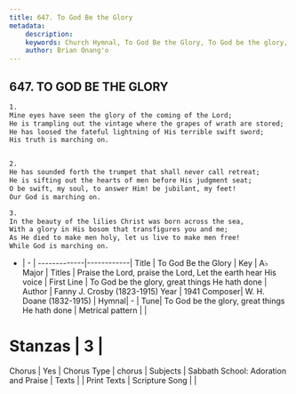 ```yaml
---
title: 647. To God Be the Glory
metadata:
    description: 
    keywords: Church Hymnal, To God Be the Glory, To God be the glory, great things He hath done, Praise the Lord, praise the Lord, Let the earth hear His voice
    author: Brian Onang'o
---
```



## 647. TO GOD BE THE GLORY

```txt
1.
Mine eyes have seen the glory of the coming of the Lord;
He is trampling out the vintage where the grapes of wrath are stored;
He has loosed the fateful lightning of His terrible swift sword;
His truth is marching on.


2.
He has sounded forth the trumpet that shall never call retreat;
He is sifting out the hearts of men before His judgment seat;
O be swift, my soul, to answer Him! be jubilant, my feet!
Our God is marching on.

3.
In the beauty of the lilies Christ was born across the sea,
With a glory in His bosom that transfigures you and me;
As He died to make men holy, let us live to make men free!
While God is marching on.
```

- |   -  |
-------------|------------|
Title | To God Be the Glory |
Key | A♭ Major |
Titles | Praise the Lord, praise the Lord, Let the earth hear His voice |
First Line | To God be the glory, great things He hath done |
Author | Fanny J. Crosby (1823-1915)
Year | 1941
Composer| W. H. Doane (1832-1915) |
Hymnal|  - |
Tune| To God be the glory, great things He hath done |
Metrical pattern | |
# Stanzas | 3 |
Chorus | Yes |
Chorus Type | chorus |
Subjects | Sabbath School: Adoration and Praise |
Texts |  |
Print Texts | 
Scripture Song |  |
  
